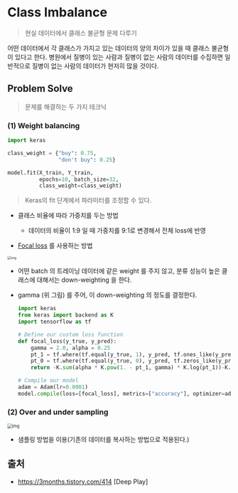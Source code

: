 # Class Imbalance

> 현실 데이터에서 클래스 불균형 문제 다루기

어떤 데이터에서 각 클래스가 가지고 있는 데이터의 양의 차이가 있을 때 클래스 불균형이 있다고 한다. 병원에서 질병이 있는 사람과 질병이 없는 사람의 데이터를 수집하면 일반적으로 질병이 없는 사람의 데이터가 현저히 많을 것이다.

## Problem Solve

> 문제를 해결하는 두 가지 테크닉

### (1) Weight balancing

```python
import keras

class_weight = {"buy": 0.75,
                "don't buy": 0.25}

model.fit(X_train, Y_train, 
		  epochs=10, batch_size=32,
		  class_weight=class_weight)
```

> Keras의 fit 단계에서 파라미터를 조정할 수 있다.

- 클래스 비율에 따라 가중치를 두는 방법

  - 데이터의 비율이 1:9 일 때 가중치를 9:1로 변경해서 전체 loss에 반영

-  [Focal loss](https://arxiv.org/pdf/1708.02002.pdf) 를 사용하는 방법

  <img src="https://t1.daumcdn.net/cfile/tistory/99B35F3F5D04A7802C" alt="img" style="zoom:50%;" />

  - 어떤 batch 의 트레이닝 데이터에 같은 weight 를 주지 않고, 분류 성능이 높은 클래스에 대해서는 down-weighting 을 한다.

  - gamma (위 그림) 를 주어, 이 down-weighting 의 정도를 결정한다.

    ```python
    import keras
    from keras import backend as K
    import tensorflow as tf
    
    # Define our custom loss function
    def focal_loss(y_true, y_pred):
        gamma = 2.0, alpha = 0.25
        pt_1 = tf.where(tf.equal(y_true, 1), y_pred, tf.ones_like(y_pred))
        pt_0 = tf.where(tf.equal(y_true, 0), y_pred, tf.zeros_like(y_pred))
        return -K.sum(alpha * K.pow(1. - pt_1, gamma) * K.log(pt_1))-K.sum((1-alpha) * K.pow( pt_0, gamma) * K.log(1. - pt_0))
    
    # Compile our model
    adam = Adam(lr=0.0001)
    model.compile(loss=[focal_loss], metrics=["accuracy"], optimizer=adam) 
    ```

### (2) Over and under sampling

<img src="https://t1.daumcdn.net/cfile/tistory/99AC31455D04AA9923" alt="img" style="zoom:67%;" />

- 샘플링 방법을 이용(기존의 데이터를 복사하는 방법으로 적용된다.)

## 출처

- https://3months.tistory.com/414 [Deep Play]
